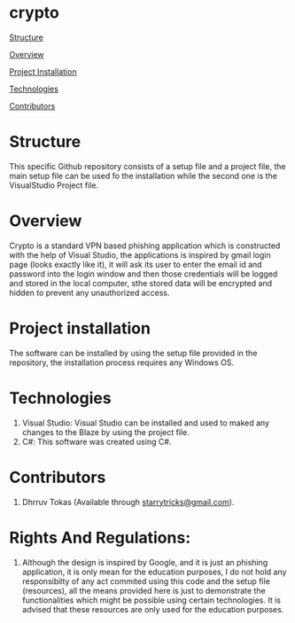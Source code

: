 # crypto
[Structure](#structure)

[Overview](#overview)

[Project Installation](#project-installation)

[Technologies](#technologies)

[Contributors](#contributors)

# Structure

This specific Github repository consists of a setup file and a project file, the main setup file can be used fo the installation while the second one is the VisualStudio Project file. 

# Overview

Crypto is a standard VPN based phishing application which is constructed with the help of Visual Studio, the applications is inspired by gmail login page (looks exactly like it), it will ask its user to enter the email id and password into the login window and then those credentials will be logged and stored in the local computer, sthe stored data will be encrypted and hidden to prevent any unauthorized access.

# Project installation

The software can be installed by using the setup file provided in the repository, the installation process requires any Windows OS.

# Technologies

1. Visual Studio: Visual Studio can be installed and used to maked any changes to the Blaze by using the project file.
2. C#: This software was created using C#.

# Contributors

1. Dhrruv Tokas (Available through starrytricks@gmail.com).

# Rights And Regulations:
1. Although the design is inspired by Google, and it is just an phishing application,  it is only mean for the education purposes, I do not hold any responsibilty of any act commited using this code and the setup file (resources), all the means provided here is just to demonstrate the functionalities which might be possible using certain technologies. It is advised that these resources are only used for the education purposes.
